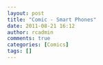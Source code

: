 ```yaml
---
layout: post
title: "Comic - Smart Phones"
date: 2011-08-21 16:12
author: rcadmin
comments: true
categories: [Comics]
tags: []
---
```

<a href="http://bitsmack.com/comics/2011/08/21/comic-smart-phones/"><img src="http://dl.bitsmack.com/uploads/2011/08/20110821.jpg" alt="" title="Ooh wallpapers!"  class="alignnone size-full wp-image-2266" /></a>
